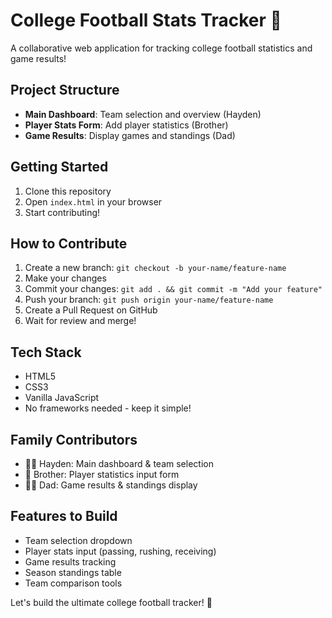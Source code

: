 # College Football Stats Tracker 🏈

A collaborative web application for tracking college football statistics and game results!

## Project Structure
- **Main Dashboard**: Team selection and overview (Hayden)
- **Player Stats Form**: Add player statistics (Brother)  
- **Game Results**: Display games and standings (Dad)

## Getting Started

1. Clone this repository
2. Open `index.html` in your browser
3. Start contributing!

## How to Contribute

1. Create a new branch: `git checkout -b your-name/feature-name`
2. Make your changes
3. Commit your changes: `git add . && git commit -m "Add your feature"`
4. Push your branch: `git push origin your-name/feature-name`
5. Create a Pull Request on GitHub
6. Wait for review and merge!

## Tech Stack
- HTML5
- CSS3
- Vanilla JavaScript
- No frameworks needed - keep it simple!

## Family Contributors
- 👨‍💻 Hayden: Main dashboard & team selection
- 👦 Brother: Player statistics input form
- 👨‍🦳 Dad: Game results & standings display

## Features to Build
- Team selection dropdown
- Player stats input (passing, rushing, receiving)
- Game results tracking
- Season standings table
- Team comparison tools

Let's build the ultimate college football tracker! 🚀
